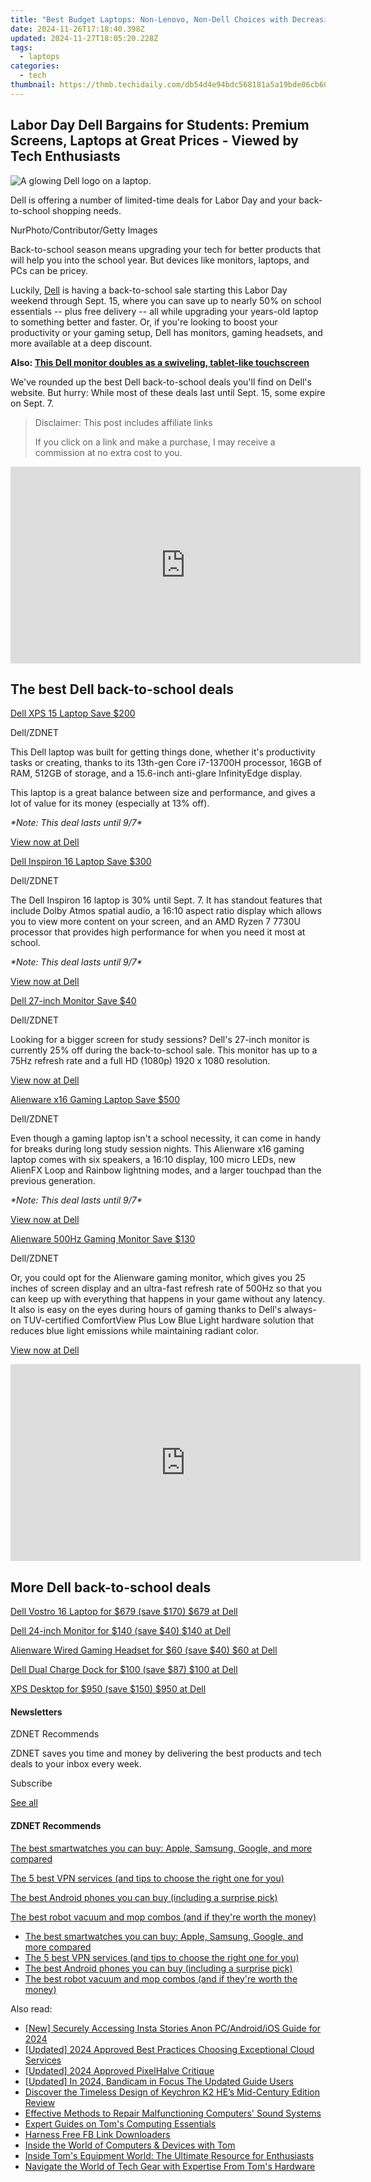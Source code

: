 ```yaml
---
title: "Best Budget Laptops: Non-Lenovo, Non-Dell Choices with Decreasing Prices - Insider Picks"
date: 2024-11-26T17:18:40.398Z
updated: 2024-11-27T18:05:20.228Z
tags:
  - laptops
categories:
  - tech
thumbnail: https://thmb.techidaily.com/db54d4e94bdc568181a5a19bde06cb60cc627002afae7c9a75d3a396e9c852b9.JPG
---
```


## Labor Day Dell Bargains for Students: Premium Screens, Laptops at Great Prices - Viewed by Tech Enthusiasts

![A glowing Dell logo on a laptop.](https://www.zdnet.com/a/img/resize/f6077fe9544b13f201546ae94cf9b2456766757d/2023/08/31/ae9c0959-2c07-414b-a2c7-1563cba18bb2/gettyimages-1236250965.jpg?auto=webp&width=1280)

Dell is offering a number of limited-time deals for Labor Day and your back-to-school shopping needs.

NurPhoto/Contributor/Getty Images

Back-to-school season means upgrading your tech for better products that will help you into the school year. But devices like monitors, laptops, and PCs can be pricey. 

Luckily, [Dell](https://shop-links.co/link/?exclusive=1&publisher_slug=itechdaily19598&url=https%3A%2F%2Fwww.anrdoezrs.net%2Flinks%2F9041660%2Ftype%2Fdlg%2Fsid%2Fzd-%255F%255FCOM%255FCLICK%255FID%255F%255F-dtp%2Fhttps%3A%2F%2Fwww.dell.com%2Fen-us) is having a back-to-school sale starting this Labor Day weekend through Sept. 15, where you can save up to nearly 50% on school essentials -- plus free delivery -- all while upgrading your years-old laptop to something better and faster. Or, if you're looking to boost your productivity or your gaming setup, Dell has monitors, gaming headsets, and more available at a deep discount. 

**Also: [This Dell monitor doubles as a swiveling, tablet-like touchscreen](https://www.zdnet.com/education/computers-tech/this-dell-monitor-doubles-as-a-swiveling-tablet-like-touchscreen/)**

We've rounded up the best Dell back-to-school deals you'll find on Dell's website. But hurry: While most of these deals last until Sept. 15, some expire on Sept. 7\. 

>  Disclaimer: This post includes affiliate links
>
>  If you click on a link and make a purchase, I may receive a commission at no extra cost to you.
>

<!-- affiliate ads begin -->
<iframe width="560" height="315" src="https://www.youtube.com/embed/9sk53d1bBhY?si=yaTeDogLb3D4dYu1&autoplay=1" title="YouTube video player" frameborder="0" allow="accelerometer; autoplay; clipboard-write; encrypted-media; gyroscope; picture-in-picture; web-share" referrerpolicy="strict-origin-when-cross-origin" allowfullscreen></iframe>
<!-- affiliate ads end -->

## The best Dell back-to-school deals

[Dell XPS 15 Laptop Save $200](https://shop-links.co/link/?exclusive=1&publisher_slug=itechdaily19598&url=https%3A%2F%2Fwww.anrdoezrs.net%2Flinks%2F9041660%2Ftype%2Fdlg%2Fsid%2Fzd-%255F%255FCOM%255FCLICK%255FID%255F%255F-dtp%2Fhttps%3A%2F%2Fwww.dell.com%2Fen-us%2Fshop%2Fdell-laptops%2Fxps-15-laptop%2Fspd%2Fxps-15-9530-laptop%2Fusexchbts9530gdbp) 

Dell/ZDNET

This Dell laptop was built for getting things done, whether it's productivity tasks or creating, thanks to its 13th-gen Core i7-13700H processor, 16GB of RAM, 512GB of storage, and a 15.6-inch anti-glare InfinityEdge display. 

This laptop is a great balance between size and performance, and gives a lot of value for its money (especially at 13% off). 

_\*Note: This deal lasts until 9/7\*_

[View now at Dell](https://shop-links.co/link/?exclusive=1&publisher_slug=itechdaily19598&url=https%3A%2F%2Fwww.anrdoezrs.net%2Flinks%2F9041660%2Ftype%2Fdlg%2Fsid%2Fzd-%255F%255FCOM%255FCLICK%255FID%255F%255F-dtp%2Fhttps%3A%2F%2Fwww.dell.com%2Fen-us%2Fshop%2Fdell-laptops%2Fxps-15-laptop%2Fspd%2Fxps-15-9530-laptop%2Fusexchbts9530gdbp) 

[Dell Inspiron 16 Laptop Save $300](https://shop-links.co/link/?exclusive=1&publisher_slug=itechdaily19598&url=https%3A%2F%2Fwww.anrdoezrs.net%2Flinks%2F9041660%2Ftype%2Fdlg%2Fsid%2Fzd-%255F%255FCOM%255FCLICK%255FID%255F%255F-dtp%2Fhttps%3A%2F%2Fwww.dell.com%2Fen-us%2Fshop%2Fdell-laptops%2Fnew-inspiron-16-laptop%2Fspd%2Finspiron-16-5635-laptop%2Fusichbts5635fyxf) 

Dell/ZDNET

The Dell Inspiron 16 laptop is 30% until Sept. 7\. It has standout features that include Dolby Atmos spatial audio, a 16:10 aspect ratio display which allows you to view more content on your screen, and an AMD Ryzen 7 7730U processor that provides high performance for when you need it most at school. 

_\*Note: This deal lasts until 9/7\*_

[View now at Dell](https://shop-links.co/link/?exclusive=1&publisher_slug=itechdaily19598&url=https%3A%2F%2Fwww.anrdoezrs.net%2Flinks%2F9041660%2Ftype%2Fdlg%2Fsid%2Fzd-%255F%255FCOM%255FCLICK%255FID%255F%255F-dtp%2Fhttps%3A%2F%2Fwww.dell.com%2Fen-us%2Fshop%2Fdell-laptops%2Fnew-inspiron-16-laptop%2Fspd%2Finspiron-16-5635-laptop%2Fusichbts5635fyxf) 

[Dell 27-inch Monitor Save $40](https://www.tkqlhce.com/click-9041660-15603779-1692878402000?sid=zd-%5F%5FCOM%5FCLICK%5FID%5F%5F-dtp) 

Dell/ZDNET

Looking for a bigger screen for study sessions? Dell's 27-inch monitor is currently 25% off during the back-to-school sale. This monitor has up to a 75Hz refresh rate and a full HD (1080p) 1920 x 1080 resolution.

[View now at Dell](https://www.tkqlhce.com/click-9041660-15603779-1692878402000?sid=zd-%5F%5FCOM%5FCLICK%5FID%5F%5F-dtp) 

[Alienware x16 Gaming Laptop Save $500](https://shop-links.co/link/?exclusive=1&publisher_slug=itechdaily19598&url=https%3A%2F%2Fwww.anrdoezrs.net%2Flinks%2F9041660%2Ftype%2Fdlg%2Fsid%2Fzd-%255F%255FCOM%255FCLICK%255FID%255F%255F-dtp%2Fhttps%3A%2F%2Fwww.dell.com%2Fen-us%2Fshop%2Fdeals-for-business%2Falienware-x16-gaming-laptop%2Fspd%2Falienware-x16-r1-laptop%2Fuseahctox16r1rpl03) 

Dell/ZDNET

Even though a gaming laptop isn't a school necessity, it can come in handy for breaks during long study session nights. This Alienware x16 gaming laptop comes with six speakers, a 16:10 display, 100 micro LEDs, new AlienFX Loop and Rainbow lightning modes, and a larger touchpad than the previous generation. 

_\*Note: This deal lasts until 9/7\*_

[View now at Dell](https://shop-links.co/link/?exclusive=1&publisher_slug=itechdaily19598&url=https%3A%2F%2Fwww.anrdoezrs.net%2Flinks%2F9041660%2Ftype%2Fdlg%2Fsid%2Fzd-%255F%255FCOM%255FCLICK%255FID%255F%255F-dtp%2Fhttps%3A%2F%2Fwww.dell.com%2Fen-us%2Fshop%2Fdeals-for-business%2Falienware-x16-gaming-laptop%2Fspd%2Falienware-x16-r1-laptop%2Fuseahctox16r1rpl03) 

[Alienware 500Hz Gaming Monitor Save $130](https://www.jdoqocy.com/click-9041660-15603780-1692878400000?sid=zd-%5F%5FCOM%5FCLICK%5FID%5F%5F-dtp) 

Dell/ZDNET

Or, you could opt for the Alienware gaming monitor, which gives you 25 inches of screen display and an ultra-fast refresh rate of 500Hz so that you can keep up with everything that happens in your game without any latency. It also is easy on the eyes during hours of gaming thanks to Dell's always-on TUV-certified ComfortView Plus Low Blue Light hardware solution that reduces blue light emissions while maintaining radiant color.

[View now at Dell](https://www.jdoqocy.com/click-9041660-15603780-1692878400000?sid=zd-%5F%5FCOM%5FCLICK%5FID%5F%5F-dtp) 

<!-- affiliate ads begin -->
<iframe width="560" height="315" src="https://www.youtube.com/embed/YB7Ou4-iKVM?si=7Fq8iUwI8voccMLx&autoplay=1" title="YouTube video player" frameborder="0" allow="accelerometer; autoplay; clipboard-write; encrypted-media; gyroscope; picture-in-picture; web-share" referrerpolicy="strict-origin-when-cross-origin" allowfullscreen></iframe>
<!-- affiliate ads end -->

## More Dell back-to-school deals

[Dell Vostro 16 Laptop for $679 (save $170) $679 at Dell](https://www.anrdoezrs.net/links/9041660/type/dlg/sid/zd-%5F%5FCOM%5FCLICK%5FID%5F%5F-dtp/https://www.dell.com/en-us/shop/dell-laptops/vostro-15-laptop/spd/vostro-15-3530-laptop/usevcpbts3530gmjb)

[Dell 24-inch Monitor for $140 (save $40) $140 at Dell](https://www.anrdoezrs.net/links/9041660/type/dlg/sid/zd-%5F%5FCOM%5FCLICK%5FID%5F%5F-dtp/https://www.dell.com/en-us/shop/dell-24-monitor-s2421hs/apd/210-axhh/monitors-monitor-accessories)

[Alienware Wired Gaming Headset for $60 (save $40) $60 at Dell](https://www.jdoqocy.com/click-9041660-15602885-1692982629000?sid=zd-%5F%5FCOM%5FCLICK%5FID%5F%5F-dtp)

[Dell Dual Charge Dock for $100 (save $87) $100 at Dell](https://www.anrdoezrs.net/links/9041660/type/dlg/sid/zd-%5F%5FCOM%5FCLICK%5FID%5F%5F-dtp/https://www.dell.com/en-us/shop/dell-dual-charge-dock-hd22q/apd/210-bexl/docks-and-stands)

[XPS Desktop for $950 (save $150) $950 at Dell](https://www.anrdoezrs.net/links/9041660/type/dlg/sid/zd-%5F%5FCOM%5FCLICK%5FID%5F%5F-dtp/https://www.dell.com/en-us/shop/desktop-computers/new-xps-desktop/spd/xps-8960-desktop/usexthbts8960gjzv)

#### Newsletters

ZDNET Recommends

ZDNET saves you time and money by delivering the best products and tech deals to your inbox every week.

 Subscribe

[See all](https://www.zdnet.com/newsletters/)

#### **ZDNET** Recommends

[The best smartwatches you can buy: Apple, Samsung, Google, and more compared](https://www.zdnet.com/article/best-smartwatch/ "The best smartwatches you can buy: Apple, Samsung, Google, and more compared")

[The 5 best VPN services (and tips to choose the right one for you)](https://www.zdnet.com/article/best-vpn/ "The 5 best VPN services (and tips to choose the right one for you)")

[The best Android phones you can buy (including a surprise pick)](https://www.zdnet.com/article/best-android-phone/ "The best Android phones you can buy (including a surprise pick)")

[The best robot vacuum and mop combos (and if they're worth the money)](https://www.zdnet.com/article/best-robot-vacuum-mop/ "The best robot vacuum and mop combos (and if they're worth the money)")

* [The best smartwatches you can buy: Apple, Samsung, Google, and more compared](https://www.zdnet.com/article/best-smartwatch/ "The best smartwatches you can buy: Apple, Samsung, Google, and more compared")
* [The 5 best VPN services (and tips to choose the right one for you)](https://www.zdnet.com/article/best-vpn/ "The 5 best VPN services (and tips to choose the right one for you)")
* [The best Android phones you can buy (including a surprise pick)](https://www.zdnet.com/article/best-android-phone/ "The best Android phones you can buy (including a surprise pick)")
* [The best robot vacuum and mop combos (and if they're worth the money)](https://www.zdnet.com/article/best-robot-vacuum-mop/ "The best robot vacuum and mop combos (and if they're worth the money)")

<ins class="adsbygoogle"
     style="display:block"
     data-ad-format="autorelaxed"
     data-ad-client="ca-pub-7571918770474297"
     data-ad-slot="1223367746"></ins>

<ins class="adsbygoogle"
     style="display:block"
     data-ad-client="ca-pub-7571918770474297"
     data-ad-slot="8358498916"
     data-ad-format="auto"
     data-full-width-responsive="true"></ins>

<span class="atpl-alsoreadstyle">Also read:</span>
<div><ul>
<li><a href="https://instagram-video-files.techidaily.com/new-securely-accessing-insta-stories-anon-pcandroidios-guide-for-2024/"><u>[New] Securely Accessing Insta Stories Anon PC/Android/iOS Guide for 2024</u></a></li>
<li><a href="https://article-files.techidaily.com/updated-2024-approved-best-practices-choosing-exceptional-cloud-services/"><u>[Updated] 2024 Approved Best Practices Choosing Exceptional Cloud Services</u></a></li>
<li><a href="https://screen-activity-recording.techidaily.com/updated-2024-approved-pixelhalve-critique/"><u>[Updated] 2024 Approved PixelHalve Critique</u></a></li>
<li><a href="https://screen-recording.techidaily.com/updated-in-2024-bandicam-in-focus-the-updated-guide-users/"><u>[Updated] In 2024, Bandicam in Focus The Updated Guide Users</u></a></li>
<li><a href="https://hardware-reviews.techidaily.com/discover-the-timeless-design-of-keychron-k2-hes-mid-century-edition-review/"><u>Discover the Timeless Design of Keychron K2 HE’s Mid-Century Edition Review</u></a></li>
<li><a href="https://sound-issues.techidaily.com/effective-methods-to-repair-malfunctioning-computers-sound-systems/"><u>Effective Methods to Repair Malfunctioning Computers' Sound Systems</u></a></li>
<li><a href="https://hardware-reviews.techidaily.com/expert-guides-on-toms-computing-essentials/"><u>Expert Guides on Tom's Computing Essentials</u></a></li>
<li><a href="https://facebook-clips.techidaily.com/harness-free-fb-link-downloaders/"><u>Harness Free FB Link Downloaders</u></a></li>
<li><a href="https://hardware-reviews.techidaily.com/inside-the-world-of-computers-and-devices-with-tom/"><u>Inside the World of Computers & Devices with Tom</u></a></li>
<li><a href="https://hardware-reviews.techidaily.com/inside-toms-equipment-world-the-ultimate-resource-for-enthusiasts/"><u>Inside Tom's Equipment World: The Ultimate Resource for Enthusiasts</u></a></li>
<li><a href="https://hardware-reviews.techidaily.com/navigate-the-world-of-tech-gear-with-expertise-from-toms-hardware/"><u>Navigate the World of Tech Gear with Expertise From Tom's Hardware</u></a></li>
</ul></div>


